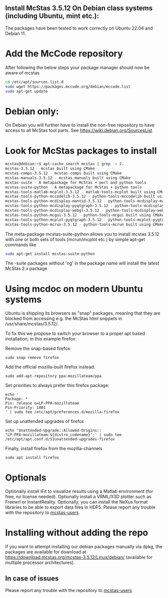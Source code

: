 ## Install McStas 3.5.12 On Debian class systems (including Ubuntu, mint etc.):
The packages have been tested to work correctly on Ubuntu 22.04 and Debian 11.

# Add the McCode repository
After following the below steps your package manager should now be aware of mcstas
```bash
cd /etc/apt/sources.list.d
sudo wget https://packages.mccode.org/debian/mccode.list
sudo apt-get update
```

# Debian only:
On Debian you will further have to install the non-free repository to have access to all McStas tool parts. See https://wiki.debian.org/SourcesList

# Look for McStas packages to install
```bash
mcstas@debian:~$ apt-cache search mcstas | grep -v 2.
mcstas-3.5.12 - mcstas built using CMake
mcstas-comps-3.5.12 - mcstas-comps built using CMake
mcstas-manuals-3.5.12 - mcstas_manuals built using CMake
mcstas-suite - A metapackage for McStas + perl and python tools
mcstas-suite-python - A metapackage for McStas + python tools
mcstas-tools-matlab-mcplot-3.5.12 - matlab-tools-mcplot built using CMake
mcstas-tools-python-mccodelib-3.5.12 - python-tools-mccodelib built using CMake
mcstas-tools-python-mcdisplay-mantid-3.5.12 - python-tools-mcdisplay-mantid built using CMake
mcstas-tools-python-mcdisplay-pyqtgraph-3.5.12 - python-tools-mcdisplay-pyqtgraph built using CMake
mcstas-tools-python-mcdisplay-webgl-3.5.12 - python-tools-mcdisplay-webgl built using CMake
mcstas-tools-python-mcgui-3.5.12 - python-tools-mcgui built using CMake
mcstas-tools-python-mcplot-pyqtgraph-3.5.12 - python-tools-mcplot-pyqtgraph built using CMake
mcstas-tools-python-mcrun-3.5.12 - python-tools-mcrun built using CMake
```
The meta-package mcstas-suite-python
allows you to install mcstas 3.5.12 with one or both sets of tools (mcrun/mcplot etc.) by simple apt-get commands like
```bash
sudo apt-get install mcstas-suite-python
```
The -suite packages without 'ng' in the package name will install the
latest McStas 2.x package

# Using mcdoc on modern Ubuntu systems
Ubuntu is shipping its browsers as "snap" packages, meaning that they
are blocked from accessing e.g. the McStas html snippets in
/usr/share/mcstas/3.5.12/.

To fix this we propose to switch your browser to a proper apt based
installation, in this example firefox:

Remove the snap-based firefox:
```
sudo snap remove firefox
```
Add the official mozilla-built firefox instead:
```
sudo add-apt-repository ppa:mozillateam/ppa
```
Set priorities to always prefer this firefox package:
```
echo '
Package: *
Pin: release o=LP-PPA-mozillateam
Pin-Priority: 1001
' | sudo tee /etc/apt/preferences.d/mozilla-firefox
```
Set up unattended upgrades of firefox
```
echo 'Unattended-Upgrade::Allowed-Origins::
"LP-PPA-mozillateam:${distro_codename}";' | sudo tee
/etc/apt/apt.conf.d/51unattended-upgrades-firefox
```
Finally, install firefox from the mozilla-channels
```
sudo apt install firefox
```

# Optionals
Optionally install iFit to visualize results using a Matlab environment (for free, no license needed).
Optionally install a VRML/X3D plotter such as Freewrl or InstantReality.
Optionally, you can install the NeXus format libraries to be able to export data files in HDF5.
Please report any trouble with the repository to [mcstas-users](mailto:mcstas-users@mcstas.org)

# Installing without adding the repo
If you want to attempt installing our debian packages manually via
dpkg, the packages are available for download at https://download.mcstas.org/mcstas-3.5.12/Linux/debian/
(available for multiple processor architectures).

## In case of issues
Please report any trouble with the repository to [mcstas-users](mailto:mcstas-users@mcstas.org)


